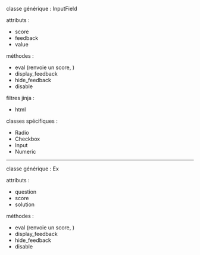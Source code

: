 classe générique : InputField

attributs :
- score
- feedback
- value

méthodes :
- eval (renvoie un score, )
- display_feedback
- hide_feedback
- disable

filtres jinja :
- html

classes spécifiques :
- Radio
- Checkbox
- Input
- Numeric


----------------------

classe générique : Ex

attributs :
- question
- score
- solution

méthodes :
- eval (renvoie un score, )
- display_feedback
- hide_feedback
- disable

